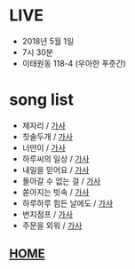 # LIVE
 * 2018년 5월 1일
 * 7시 30분
 * 이태원동 118-4 (우아한 푸줏간)

# song list
 * 제자리 / [가사](lyrics/%EC%A0%9C%EC%9E%90%EB%A6%AC.md)
 * 칫솔두개 / [가사](lyrics/chit_sol_doo_gae.md)
 * 너만이 / [가사](lyrics/%EB%84%88%EB%A7%8C%EC%9D%B4.md)
 * 하루씨의 일상 / [가사](lyrics/%ED%95%98%EB%A3%A8%EC%94%A8%EC%9D%98%20%EC%9D%BC%EC%83%81.md)
 * 내일을 믿어요 / [가사](lyrics/%EB%82%B4%EC%9D%BC%EC%9D%84%20%EB%AF%BF%EC%96%B4%EC%9A%94.md)
 * 돌아갈 수 없는 걸 / [가사](lyrics/%EB%8F%8C%EC%95%84%EA%B0%88%20%EC%88%98%20%EC%97%86%EB%8A%94%20%EA%B1%B8.md)
 * 쏟아지는 빗속 / [가사](lyrics/%EC%8F%9F%EC%95%84%EC%A7%80%EB%8A%94%20%EB%B9%97%EC%86%8D.md)
 * 하루하루 힘든 날에도 / [가사](lyrics/%ED%95%98%EB%A3%A8%ED%95%98%EB%A3%A8%20%ED%9E%98%EB%93%A0%20%EB%82%A0%EC%97%90%EB%8F%84.md)
 * 번지점프 / [가사](lyrics/%EB%B2%88%EC%A7%80%EC%A0%90%ED%94%84.md)
 * 주문을 외워 / [가사](lyrics/%EC%A3%BC%EB%AC%B8%EC%9D%84%20%EC%99%B8%EC%9B%8C.md)

## [HOME](/README.md)
